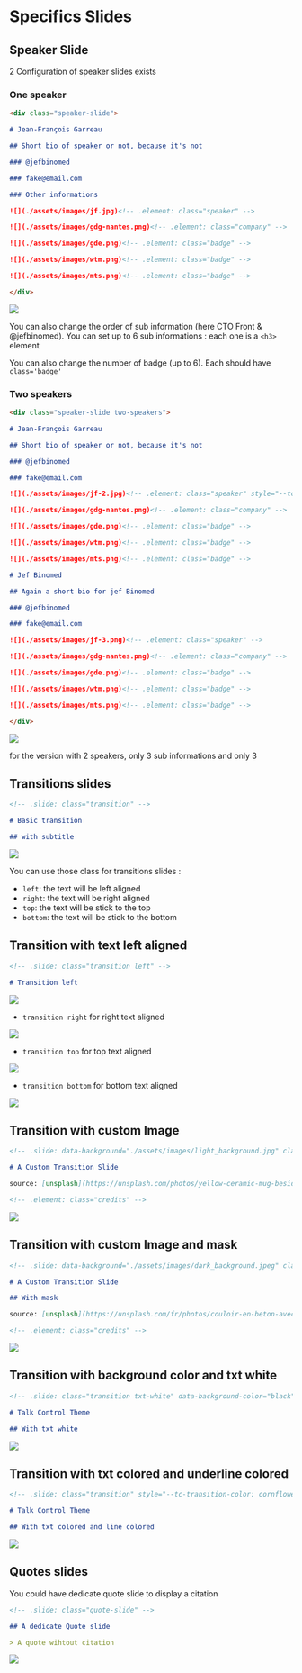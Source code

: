 # Specifics Slides

## Speaker Slide

2 Configuration of speaker slides exists

### One speaker

```md
<div class="speaker-slide">

# Jean-François Garreau

## Short bio of speaker or not, because it's not

### @jefbinomed

### fake@email.com

### Other informations

![](./assets/images/jf.jpg)<!-- .element: class="speaker" -->

![](./assets/images/gdg-nantes.png)<!-- .element: class="company" -->

![](./assets/images/gde.png)<!-- .element: class="badge" -->

![](./assets/images/wtm.png)<!-- .element: class="badge" -->

![](./assets/images/mts.png)<!-- .element: class="badge" -->

</div>
```

![](./imgs/speaker-basic.png)

You can also change the order of sub information (here CTO Front & @jefbinomed). You can set up to 6 sub informations : each one is a `<h3>` element

You can also change the number of badge (up to 6). Each should have `class='badge'`

### Two speakers

```md
<div class="speaker-slide two-speakers">

# Jean-François Garreau

## Short bio of speaker or not, because it's not

### @jefbinomed

### fake@email.com

![](./assets/images/jf-2.jpg)<!-- .element: class="speaker" style="--tc-speaker-img-post:right;"-->

![](./assets/images/gdg-nantes.png)<!-- .element: class="company" -->

![](./assets/images/gde.png)<!-- .element: class="badge" -->

![](./assets/images/wtm.png)<!-- .element: class="badge" -->

![](./assets/images/mts.png)<!-- .element: class="badge" -->

# Jef Binomed

## Again a short bio for jef Binomed

### @jefbinomed

### fake@email.com

![](./assets/images/jf-3.png)<!-- .element: class="speaker" -->

![](./assets/images/gdg-nantes.png)<!-- .element: class="company" -->

![](./assets/images/gde.png)<!-- .element: class="badge" -->

![](./assets/images/wtm.png)<!-- .element: class="badge" -->

![](./assets/images/mts.png)<!-- .element: class="badge" -->

</div>
```

![](./imgs/speaker-two.png)

for the version with 2 speakers, only 3 sub informations and only 3

## Transitions slides

```md
<!-- .slide: class="transition" -->

# Basic transition

## with subtitle
```

![](./imgs/transition.png)

You can use those class for transitions slides :

-   `left`: the text will be left aligned
-   `right`: the text will be right aligned
-   `top`: the text will be stick to the top
-   `bottom`: the text will be stick to the bottom

## Transition with text left aligned

```md
<!-- .slide: class="transition left" -->

# Transition left
```

![](./imgs/transition-left.png)

-   `transition right` for right text aligned

![](./imgs/transition-right.png)

-   `transition top` for top text aligned

![](./imgs/transition-top.png)

-   `transition bottom` for bottom text aligned

![](./imgs/transition-bottom.png)

## Transition with custom Image

```md
<!-- .slide: data-background="./assets/images/light_background.jpg" class="transition" -->

# A Custom Transition Slide

source: [unsplash](https://unsplash.com/photos/yellow-ceramic-mug-beside-gray-aluminum-imac-bKjHgo_Lbpo) by [Georgie Cobbs](https://unsplash.com/@georgie_cobbs)

<!-- .element: class="credits" -->
```

![](./imgs/transition-bg-image.png)

## Transition with custom Image and mask

```md
<!-- .slide: data-background="./assets/images/dark_background.jpeg" class="transition mask" -->

# A Custom Transition Slide

## With mask

source: [unsplash](https://unsplash.com/fr/photos/couloir-en-beton-avec-appliques-murales-eclairees-dbj0O83MM5Y) by [Jorge Rokas](https://unsplash.com/fr/@jorgerojas)

<!-- .element: class="credits" -->
```

![](./imgs/transition-bg-image-mask.png)

## Transition with background color and txt white

```md
<!-- .slide: class="transition txt-white" data-background-color="black" -->

# Talk Control Theme

## With txt white
```

![](./imgs/transition-bg-color.png)

## Transition with txt colored and underline colored

```md
<!-- .slide: class="transition" style="--tc-transition-color: cornflowerblue; --tc-transition-line-color: darkorange;" -->

# Talk Control Theme

## With txt colored and line colored
```

![](./imgs/transition-txt-color-underline-color.png)

## Quotes slides

You could have dedicate quote slide to display a citation

```md
<!-- .slide: class="quote-slide" -->

## A dedicate Quote slide

> A quote wihtout citation
```

![](./imgs/quote-slide.png)
